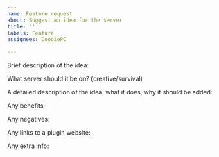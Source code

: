 ```yaml
---
name: Feature request
about: Suggest an idea for the server
title: ''
labels: Feature
assignees: DoogiePC

---
```


Brief description of the idea:

What server should it be on? (creative/survival)

A detailed description of the idea, what it does, why it should be added:

Any benefits:

Any negatives:

Any links to a plugin website:

Any extra info:

